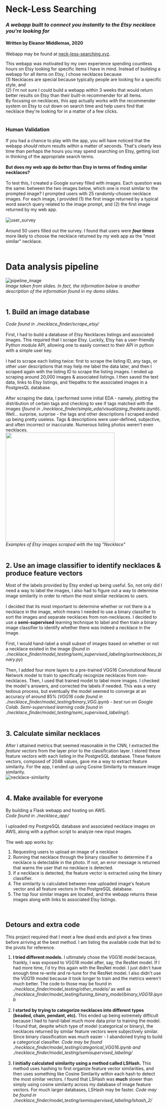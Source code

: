 # Neck-Less Searching
### *A webapp built to connect you instantly to the Etsy necklace you're looking for*
#### Written by Eleanor Middlemas, 2020

Webapp may be found at [neck-less-searching.xyz](neck-less-searching.xyz).

This webapp was motivated by my own experience spending countless hours on Etsy looking for specific items I have in mind. Instead of building a webapp for all items on Etsy, I chose necklaces because <br>(1) Necklaces are special because typically people are looking for a specific style, and <br>(2) I'm not sure I could build a webapp within 3 weeks that would return better results on Etsy than their built-in recommender for all items. <br>By focusing on necklaces, this app actually works *with* the recommender system on Etsy to cut down on search time and help users find that necklace they're looking for in a matter of a few clicks.
<br><br>

### Human Validation
If you had a chance to play with the app, you will have noticed that the webapp *should* return results within a matter of seconds. That's clearly less time than perhaps the hours you may spend searching on Etsy, getting lost in thinking of the appropriate search terms. <br><br>
__But does my web app do *better* than Etsy in terms of finding similar necklaces?__<br><br>
To test this, I created a Google survey filled with images. Each question was the same: between the two images below, which one is most similar to the prompted image? I prompted users with 25 randomly-chosen necklace images. For each image, I provided (1) the first image returned by a typical word search query related to the image prompt, and (2) the first image returned by my web app.<br><br>
![user_survey](./markdown_images/google_survey.png)
<br><br>
Around 50 users filled out the survey. I found that users were __*four times*__ more likely to choose the necklace returned by my web app as the "most similar" necklace.<br><br>

# Data analysis pipeline
![pipeline_image](./markdown_images/pipeline.png)
<br>*Image taken from slides. In fact, the information below is another description of the information found in my demo slides.*<br><br>

## 1. Build an image database
*Code found in ./necklace_finder/scrape_etsy/*<br><br>
First, I had to build a database of Etsy Necklaces listings and associated images. This required that I scrape Etsy. Luckily, Etsy has a user-friendly Python module API, allowing one to easily connect to their API in python with a simple user key. <br><br>
I had to scrape each listing twice: first to scrape the listing ID, any tags, or other user descriptions that may help me label the data later, and then I scraped again with the listing ID to scrape the listing images. I ended up scraping around 20,000 images & associated listings. I then saved the text data, links to Etsy listings, and filepaths to the associated images in a PostgresQL database.<br><br>
After scraping the data, I performed some initial EDA - namely, plotting the distribution of certain tags and checking to see if tags matched with the images (*found in ./necklace_finder/simple_eda/visualizaing_thedata.ipynb*). Well... surprise, surprise - the tags and other descriptions I scraped ended up being pretty useless. Tags & descriptions were user-defined, subjective, and often incorrect or inaccurate. Numerous listing photos weren't even necklaces.<br>
<img src="./markdown_images/not-necklaces.png" alt="" style="width:350px;"/><br>
*Examples of Etsy images scraped with the tag "Necklace"*
<br><br>

## 2. Use an image classifier to identify necklaces & produce feature vectors
Most of the labels provided by Etsy ended up being useful. So, not only did I need a way to label the images, I also had to figure out a way to determine image similarity in order to return the most similar necklaces to users. <br><br>
I decided that its most important to determine whether or not there is a necklace in the image, which means I needed to use a binary classifier to sort the images and separate necklaces from non-necklaces. I decided to use a __semi-supervised__ learning technique to label and then train a binary image classifier to identify whether there was indeed a necklace in the image.<br><br>
First, I would hand-label a small subset of images based on whether or not a necklace existed in the image (*found in ./necklace_finder/model_testing/semi_supervised_labeling/sortnecklaces_binary.py*)<br><br>
Then, I added four more layers to a pre-trained VGG16 Convolutional Neural Network model to train to specifically recognize necklaces from non-necklaces. Then, I used that trained model to label more images. I checked the model's answers, and corrected the labels if needed. This was a very tedious process, but eventually the model seemed to converge at an accuracy of around 85% (*VGG16 code found in ./necklace_finder/model_testing/binary_VGG.ipynb - best run on Google Colab. Semi-supervised learning code found in ./necklace_finder/model_testing/semi_supervised_labeling/*).<br><br>

## 3. Calculate similar necklaces
After I attained metrics that seemed reasonable in the CNN, I extracted the *feature vectors* from the layer prior to the classification layer. I stored these feature vectors with each listing in the PostgreSQL database. These feature vectors, composed of 2048 values, gave me a way to extract feature similarity. For the app, I ended up using Cosine Similarity to measure image similarity.<br>
![necklace-similarity](./markdown_images/cosine_similarity.png)
<br><br>

## 4. Make available for everyone
By building a Flask webapp and hosting on AWS. <br>*Code found in ./necklace_app/*<br><br>
I uploaded my PostgreSQL database and associated necklace images on AWS, along with a python script to analyze new input images.<br><br>
The web app works by: 
1. Requesting users to upload an image of a necklace
2. Running that necklace through the binary classifier to determine if a necklace is detectable in the photo. If not, an error message is returned that warns the user that no necklace is detected.
3. If a necklace is detected, the feature vector is extracted using the binary classifier.
4. The similarity is calculated between new uploaded image's feature vector and all feature vectors in the PostgreSQL database. 
5. The top four similar images are located, and the webapp returns these images along with links to associated Etsy listings.
<br>

## Detours and extra code
This project required that I meet a few dead ends and pivot a few times before arriving at the best method. I am listing the available code that led to the pivots for reference.
1. __I tried different models.__ I ultimately chose the VGG16 model because, frankly, I was exposed to VGG16 model after, say, the ResNet model. If I had more time, I'd try this again with the ResNet model. I just didn't have enough time re-write and re-tune for the ResNet model. I also didn't use the VGG19 model because it took longer to train and the metrics weren't much better. The code to those may be found in *./necklace_finder/model_testing/other_models/* as well as *./necklace_finder/model_testing/tuning_binary_model/binary_VGG19.ipynb*
<br><br>
2. __I started by trying to categorize necklaces into different types (beaded, chain, pendant, etc).__ This ended up being extremely difficult because I had to hand-label much more data prior to training the model. I found that, despite which type of model (categorical or binary), the necklaces returned by similar feature vectors were subjectively similar. Since binary classification was much easier - I abandoned trying to build a categorical classifier. *Code may be found ./necklace_finder/model_testing/categorical_VGG16.ipynb and ./necklace_finder/model_testing/semisupervised_labeling/*
<br><br>
3. __I initially calculated similarity using a method called LSHash.__ This method uses hashing to first organize feature vector similarities, and then uses something like Cosine Similarity within each hash to detect the most similar vectors. I found that LSHash was __much__ slower than simply using cosine similarity across my database of image feature vectors. For much larger databases, LSHash may be faster. *Code may be found in ./necklace_finder/model_testing/semisupervised_labeling/lshash_2/* 
